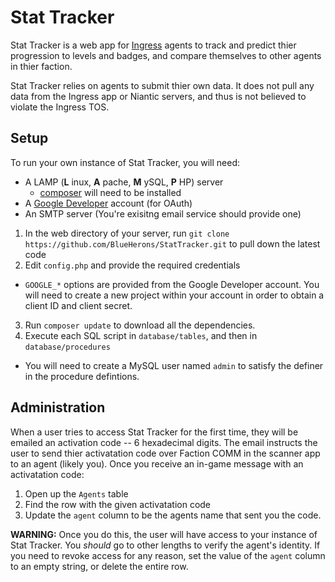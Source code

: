 # Stat Tracker

Stat Tracker is a web app for [Ingress](http://ingress.com) agents to track and predict thier progression to levels and badges, and compare themselves to other agents in thier faction.

Stat Tracker relies on agents to submit thier own data. It does not pull any data from the Ingress app or Niantic servers, and thus is not believed to violate the Ingress TOS.

## Setup

To run your own instance of Stat Tracker, you will need:

 * A LAMP (**L** inux, **A** pache, **M** ySQL, **P** HP) server
   * [composer](http://getcomposer.org) will need to be installed
 * A [Google Developer](http://console.developers.google.com) account (for OAuth)
 * An SMTP server (You're exisitng email service should provide one)
 
1. In the web directory of your server, run `git clone https://github.com/BlueHerons/StatTracker.git` to pull down the latest code
2. Edit `config.php` and provide the required credentials
  * `GOOGLE_*` options are provided from the Google Developer account. You will need to create a new project within your account in order to obtain a client ID and client secret.
3. Run `composer update` to download all the dependencies.
4. Execute each SQL script in `database/tables`, and then in `database/procedures`
  * You will need to create a MySQL user named `admin` to satisfy the definer in the procedure defintions.

## Administration

When a user tries to access Stat Tracker for the first time, they will be emailed an activation code -- 6 hexadecimal digits. The email instructs the user to send thier activatation code over Faction COMM in the scanner app to an agent (likely you). Once you receive an in-game message with an activatation code:

1. Open up the `Agents` table
2. Find the row with the given activatation code
3. Update the `agent` column to be the agents name that sent you the code.

**WARNING:** Once you do this, the user will have access to your instance of Stat Tracker. You *should* go to other lengths to verify the agent's identity. If you need to revoke access for any reason, set the value of the `agent` column to an empty string, or delete the entire row.
